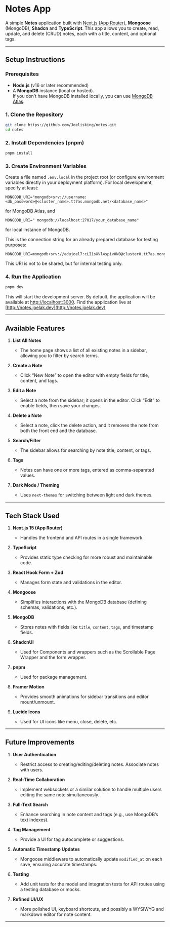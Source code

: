 # Notes App

A simple **Notes** application built with [Next.js (App Router)](https://nextjs.org/), **Mongoose** (MongoDB), **Shadcn** and **TypeScript**. This app allows you to create, read, update, and delete (CRUD) notes, each with a title, content, and optional tags.

---

## Setup Instructions

### Prerequisites

- **Node.js** (v16 or later recommended)
- A **MongoDB** instance (local or hosted).  
  If you don’t have MongoDB installed locally, you can use [MongoDB Atlas](https://www.mongodb.com/cloud/atlas).

### 1. Clone the Repository

```bash
git clone https://github.com/Joelisking/notes.git
cd notes
```

### 2. Install Dependencies (pnpm)

```bash
pnpm install
```

### 3. Create Environment Variables

Create a file named `.env.local` in the project root (or configure environment variables directly in your deployment platform). For local development, specify at least:

```
MONGODB_URI="mongodb+srv://username:<db_password>@<cluster_name>.tt7as.mongodb.net/<database_name>"
```
for MongoDB Atlas, and

```
MONGODB_URI=" mongodb://localhost:27017/your_database_name"
```
for local instance of MongoDB.

This is the connection string for an already prepared database for testing purposes:
```
MONGODB_URI=mongodb+srv://adujoel7:cLI1sXVl4spiv0N0@cluster0.tt7as.mongodb.net/test
```
This URI is not to be shared, but for internal testing only.

### 4. Run the Application

```bash
pnpm dev
```

This will start the development server. By default, the application will be available at [http://localhost:3000](http://localhost:3000). Find the application live at [http://notes.joelak.dev](http://notes.joelak.dev)

---

## Available Features

1. **List All Notes**  
   - The home page shows a list of all existing notes in a sidebar, allowing you to filter by search terms.

2. **Create a Note**  
   - Click “New Note” to open the editor with empty fields for title, content, and tags.

3. **Edit a Note**  
   - Select a note from the sidebar; it opens in the editor. Click “Edit” to enable fields, then save your changes.

4. **Delete a Note**  
   - Select a note, click the delete action, and it removes the note from both the front end and the database.

5. **Search/Filter**  
   - The sidebar allows for searching by note title, content, or tags.

6. **Tags**  
   - Notes can have one or more tags, entered as comma-separated values.

7. **Dark Mode / Theming**  
   - Uses `next-themes` for switching between light and dark themes.

---

## Tech Stack Used

1. **Next.js 15 (App Router)**  
   - Handles the frontend and API routes in a single framework.

2. **TypeScript**  
   - Provides static type checking for more robust and maintainable code.

3. **React Hook Form + Zod**  
   - Manages form state and validations in the editor.

4. **Mongoose**  
   - Simplifies interactions with the MongoDB database (defining schemas, validations, etc.).

5. **MongoDB**  
   - Stores notes with fields like `title`, `content`, `tags`, and timestamp fields.

6. **ShadcnUI**  
   - Used for Components and wrappers such as the Scrollable Page Wrapper and the form wrapper.

7. **pnpm**  
   - Used for package management.

8. **Framer Motion**  
   - Provides smooth animations for sidebar transitions and editor mount/unmount.

9. **Lucide Icons**  
   - Used for UI icons like menu, close, delete, etc.

---

## Future Improvements

1. **User Authentication**  
   - Restrict access to creating/editing/deleting notes. Associate notes with users.

2. **Real-Time Collaboration**  
   - Implement websockets or a similar solution to handle multiple users editing the same note simultaneously.

3. **Full-Text Search**  
   - Enhance searching in note content and tags (e.g., use MongoDB’s text indexes).

5. **Tag Management**  
   - Provide a UI for tag autocomplete or suggestions.

6. **Automatic Timestamp Updates**  
   - Mongoose middleware to automatically update `modified_at` on each save, ensuring accurate timestamps.

7. **Testing**  
   - Add unit tests for the model and integration tests for API routes using a testing database or mocks.

8. **Refined UI/UX**  
   - More polished UI, keyboard shortcuts, and possibly a WYSIWYG and markdown editor for note content.

---
